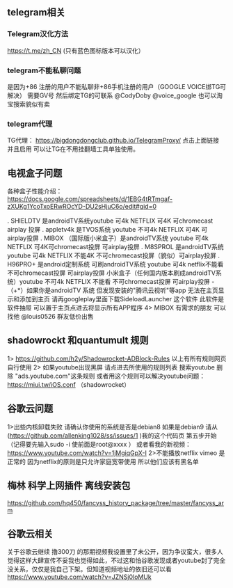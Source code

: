 ## telegram相关
###                     Telegram汉化方法 
https://t.me/zh_CN  (只有蓝色图标版本可以汉化）
###                   telegram不能私聊问题
是因为+86 注册的用户不能私聊非+86手机注册的用户（GOOGLE VOICE绑TG可解决）
需要GV号 然后绑定TG的可联系 @CodyDoby     @voice_google  也可以淘宝搜索貌似有卖
###                    telegram代理
TG代理： https://bigdongdongclub.github.io/TelegramProxy/
点击上面链接 并且启用  可以让TG在不用挂翻墙工具单独使用。
##                      电视盒子问题

各种盒子性能介绍：https://docs.google.com/spreadsheets/d/1EBG4tRTmgaf-zXUKg1YcoTxoERwROcYD-DU2sHjuC6o/edit#gid=0

. SHIELDTV  是androidTV系统youtube 可4k NETFLIX 可4K 可chromecast airplay 投屏
. appletv4k  是TVOS系统  youtube 不可4k NETFLIX 可4K  可airplay投屏
. MIBOX （国际版小米盒子）是androidTV系统 youtube 可4k NETFLIX 可4K可chromecast投屏 可airplay投屏
. M8SPROL  是androidTV系统 youtube 可4k NETFLIX 不能4K 不可chromecast投屏（貌似）可airplay投屏
. H96PRO+  是android定制系统 可刷androidTV系统 youtube 可4k netflix不能看 不可chromecast投屏 可airplay投屏
小米盒子（任何国内版本刷成androidTV系统）youtube 不可4k NETFLIX 不能看 不可chromecast投屏 可airplay投屏
-（+*）如果你是androidTV 系统 但发现安装的"腾讯云视听"等app 无法在主页显示和添加到主页 请再googleplay里面下载SideloadLauncher 这个软件 此软件是软件抽屉 可以置于主页点进去将显示所有APP程序
4>
MIBOX 有需求的朋友 可以找他 @louis0526 群友低价出售
##          shadowrockt 和quantumult 规则
1>
https://github.com/h2y/Shadowrocket-ADBlock-Rules
以上有所有规则网页  自行使用
 2>
如果youtube出现黑屏 请点进去所使用的规则列表 搜索youtube 删除 "ads.youtube.com"这条规则
或者用这个规则可以解决youtube问题：https://miui.tw/iOS.conf   （shadowrocket）
##                       谷歌云问题
1>出些内核卸载失败 请确认你使用的系统是否是debian8 如果是debian9 请从(https://github.com/allenking1028/ss/issues/1 )我的这个代码页 第五步开始 （记得要先输入sudo -i  使前面是root@xxxx ）
或者看我的新视频：https://www.youtube.com/watch?v=1jMgiqGpX-I
 2>不能播放netflix  vimeo 是正常的 因为netflix的原则是只允许家庭宽带使用 所以他们应该有黑名单
##             梅林 科学上网插件 离线安装包
https://github.com/hq450/fancyss_history_package/tree/master/fancyss_arm
## 谷歌云相关
关于谷歌云继续 撸300刀 的那期视频我设置里了未公开，因为争议蛮大，很多人觉得这样大肆宣传不妥我也觉得如此，不过这和怕谷歌发现或者youtube封了完全没关系，仅仅是我自己下架。但知道视频地址的依旧还可以看
https://www.youtube.com/watch?v=JZNSj0loMUk

